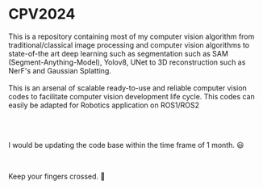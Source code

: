 # CPV2024
This is a repository containing most of my computer vision algorithm from traditional/classical image processing  and computer vision algorithms to state-of-the art deep learning such as segmentation such as SAM (Segment-Anything-Model), Yolov8, UNet to 3D reconstruction such as NerF's and Gaussian Splatting.
<br>
<br>
This is an arsenal of scalable ready-to-use and reliable computer vision codes to facilitate computer vision development life cycle. This codes can easily be adapted for Robotics application on ROS1/ROS2

<br>
<br>

I would be updating the code base within the time frame of 1 month. 
😃

<br>

Keep your fingers crossed. 🤞


